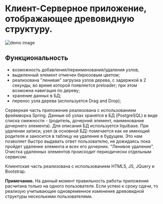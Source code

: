 # Клиент-Серверное приложение, отображающее древовидную структуру.


![demo image](https://image.ibb.co/iLuqkF/tree_demo.gif)

## Функциональность

* возможность добавления/переименования/удаления узлов;
* выделенный элемент отмечен бирюзовым цветом;
* реализована "ленивая" загрузка узлов дерева, с задержкой в 2 секунды, во время которой появляется preloader; при этом возможна навигация по дереву;
* хранение данных в БД;
* перенос узла дерева (используется Drag and Drop);

Серверная часть приложение реализована с использованием фреймворка Spring. Данные об узлах хранятся в БД (PostgreSQL) в виде списка смежности - (родитель, дочерний элемент, наименование дочернего элемента). Для описания БД используется liquibase.
При удалении записи, узел (в основной БД) помечается как не имеющий родителя и заносится в таблицу на удаление в будущем. Это нам позволяет быстро выдавать ответ пользователю, не дожидаясь пока пройдет удаление элемента и всех его дочерних. "Ленивое удаление". Очистка удаленных элементов происходит периодически отдельным сервисом.

Клиентская часть реализована с использованием HTML5, JS, JQuery и Bootstrap.



**Примечание.** На данный момент правильность работы приложения расчитана только на одного пользователя. Если успею к сроку сдачи, то реализую учитывающее одновременное изменение древовидной структуры несколькими пользователями.


